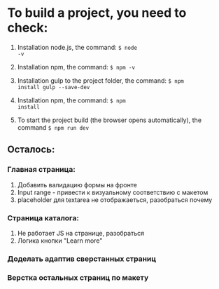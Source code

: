 # To build a project, you need to check:

1. Installation node.js, the command: 
   <code>$ node -v</code>

2. Installation npm, the command:
   <code>$ npm -v</code>

3. Installation gulp to the project folder, the command:
   <code>$ npm install gulp --save-dev</code>

4. Installation npm, the command: 
   <code>$ npm install</code>

4. To start the project build (the browser opens automatically), the command
   <code>$ npm run dev</code>

## Осталось:
### Главная страница:
1. Добавить валидацию формы на фронте
2. Input range - привести к визуальному соответствию с макетом
3. placeholder для textarea не отображаеться, разобраться почему
### Страница каталога:
1. Не работает JS  на странице, разобраться
2. Логика кнопки "Learn more"
### Доделать адаптив сверстанных страниц
### Верстка остальных страниц по макету
